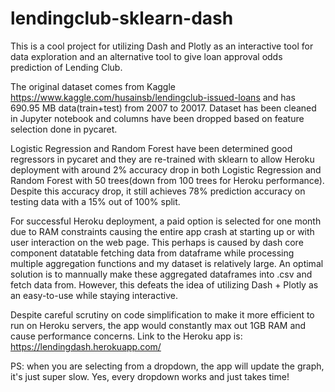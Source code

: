 # lendingclub-sklearn-dash
This is a cool project for utilizing Dash and Plotly as an interactive tool for data exploration and an alternative tool to give loan approval odds prediction of Lending Club.

The original dataset comes from Kaggle https://www.kaggle.com/husainsb/lendingclub-issued-loans and has 690.95 MB data(train+test) from 2007 to 20017.
Dataset has been cleaned in Jupyter notebook and columns have been dropped based on feature selection done in pycaret.

Logistic Regression and Random Forest have been determined good regressors in pycaret and they are re-trained with sklearn to allow Heroku deployment with around 2% accuracy drop in both 
Logistic Regression and Random Forest with 50 trees(down from 100 trees for Heroku performance). Despite this accuracy drop, it still achieves 78% prediction accuracy on testing data with a 15% out of 100% split.

For successful Heroku deployment, a paid option is selected for one month due to RAM constraints causing the entire app crash at starting up or with user interaction on the web page. This perhaps is caused by dash core component datatable fetching data from dataframe while processing multiple aggregation functions and my dataset is relatively large. An optimal solution is to mannually make these aggregated dataframes into .csv and fetch data from. However, this defeats the idea of utilizing Dash + Plotly as an easy-to-use while staying interactive.

Despite careful scrutiny on code simplification to make it more efficient to run on Heroku servers, the app would constantly max out 1GB RAM and cause performance concerns. 
Link to the Heroku app is: https://lendingdash.herokuapp.com/

PS: when you are selecting from a dropdown, the app will update the graph, it's just super slow. Yes, every dropdown works and just takes time!
